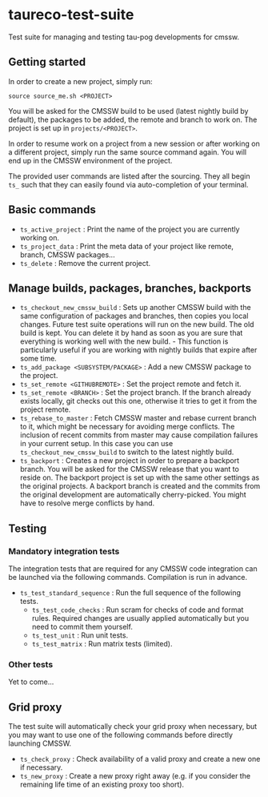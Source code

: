 # taureco-test-suite
Test suite for managing and testing tau-pog developments for cmssw.

## Getting started
In order to create a new project, simply run:
```
source source_me.sh <PROJECT>
```
You will be asked for the CMSSW build to be used (latest nightly build by default), the packages to be added, the remote and branch to work on.
The project is set up in `projects/<PROJECT>`.

In order to resume work on a project from a new session or after working on a different project, simply run the same source command again. You will end up in the CMSSW environment of the project.

The provided user commands are listed after the sourcing. They all begin `ts_` such that they can easily found via auto-completion of your terminal.

## Basic commands
* `ts_active_project` : Print the name of the project you are currently working on.
* `ts_project_data` : Print the meta data of your project like remote, branch, CMSSW packages...
* `ts_delete` : Remove the current project.

## Manage builds, packages, branches, backports
* `ts_checkout_new_cmssw_build` : Sets up another CMSSW build with the same configuration of packages and branches, then copies you local changes. Future test suite operations will run on the new build. The old build is kept. You can delete it by hand as soon as you are sure that everything is working well with the new build. -  This function is particularly useful if you are working with nightly builds that expire after some time.
* `ts_add_package <SUBSYSTEM/PACKAGE>` : Add a new CMSSW package to the project.
* `ts_set_remote <GITHUBREMOTE>` : Set the project remote and fetch it.
* `ts_set_remote <BRANCH>` : Set the project branch. If the branch already exists locally, git checks out this one, otherwise it tries to get it from the project remote.
* `ts_rebase_to_master` : Fetch CMSSW master and rebase current branch to it, which might be necessary for avoiding merge conflicts. The inclusion of recent commits from master may cause compilation failures in your current setup. In this case you can use `ts_checkout_new_cmssw_build` to switch to the latest nightly build.
* `ts_backport` : Creates a new project in order to prepare a backport branch. You will be asked for the CMSSW release that you want to reside on. The backport project is set up with the same other settings as the original projects. A backport branch is created and the commits from the original development are automatically cherry-picked. You might have to resolve merge conflicts by hand.

## Testing
### Mandatory integration tests
The integration tests that are required for any CMSSW code integration can be launched via the following commands. Compilation is run in advance.
* `ts_test_standard_sequence` : Run the full sequence of the following tests.
    * `ts_test_code_checks` : Run scram for checks of code and format rules. Required changes are usually applied automatically but you need to commit them yourself.
    * `ts_test_unit` : Run unit tests.
    * `ts_test_matrix` : Run matrix tests (limited).

### Other tests
Yet to come...

## Grid proxy
The test suite will automatically check your grid proxy when necessary, but you may want to use one of the following commands before directly launching CMSSW.
* `ts_check_proxy` : Check availability of a valid proxy and create a new one if necessary.
* `ts_new_proxy` : Create a new proxy right away (e.g. if you consider the remaining life time of an existing proxy too short).
